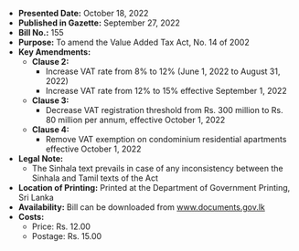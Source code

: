 - **Presented Date:** October 18, 2022
- **Published in Gazette:** September 27, 2022
- **Bill No.:** 155
- **Purpose:** To amend the Value Added Tax Act, No. 14 of 2002
- **Key Amendments:**
  - **Clause 2:** 
    - Increase VAT rate from 8% to 12% (June 1, 2022 to August 31, 2022)
    - Increase VAT rate from 12% to 15% effective September 1, 2022
  - **Clause 3:** 
    - Decrease VAT registration threshold from Rs. 300 million to Rs. 80 million per annum, effective October 1, 2022
  - **Clause 4:** 
    - Remove VAT exemption on condominium residential apartments effective October 1, 2022 
- **Legal Note:**
  - The Sinhala text prevails in case of any inconsistency between the Sinhala and Tamil texts of the Act
- **Location of Printing:** Printed at the Department of Government Printing, Sri Lanka
- **Availability:** Bill can be downloaded from www.documents.gov.lk
- **Costs:**
  - Price: Rs. 12.00
  - Postage: Rs. 15.00